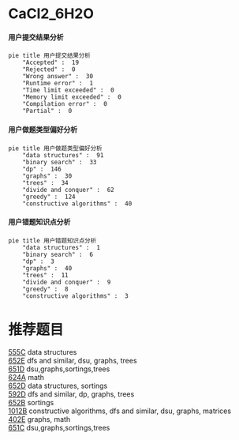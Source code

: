 # CaCl2_6H2O

<!-- tabs:start -->



#### **用户提交结果分析**

```mermaid
pie title 用户提交结果分析
    "Accepted" :  19
    "Rejected" :  0
    "Wrong answer" :  30
    "Runtime error" :  1
    "Time limit exceeded" :  0
    "Memory limit exceeded" :  0
    "Compilation error" :  0
    "Partial" :  0
```

#### **用户做题类型偏好分析**

```mermaid
pie title 用户做题类型偏好分析
    "data structures" :  91
    "binary search" :  33
    "dp" :  146
    "graphs" :  30
    "trees" :  34
    "divide and conquer" :  62
    "greedy" :  124
    "constructive algorithms" :  40
```
#### **用户错题知识点分析**

```mermaid
pie title 用户错题知识点分析
    "data structures" :  1
    "binary search" :  6
    "dp" :  3
    "graphs" :  40
    "trees" :  11
    "divide and conquer" :  9
    "greedy" :  8
    "constructive algorithms" :  3
```



<!-- tabs:end -->
# 推荐题目
[555C](https://codeforces.com/contest/555/problem/C)		data structures		  
[652E](https://codeforces.com/contest/652/problem/E)		dfs and similar,
                        dsu,
                        graphs,
                        trees		  
[651D](https://codeforces.com/contest/651/problem/D)		dsu,graphs,sortings,trees		  
[624A](https://codeforces.com/contest/624/problem/A)		math		  
[652D](https://codeforces.com/contest/652/problem/D)		data structures,
                        sortings		  
[592D](https://codeforces.com/contest/592/problem/D)		dfs and similar,
                        dp,
                        graphs,
                        trees		  
[652B](https://codeforces.com/contest/652/problem/B)		sortings		  
[1012B](https://codeforces.com/contest/1012/problem/B)		constructive algorithms,
                        dfs and similar,
                        dsu,
                        graphs,
                        matrices		  
[402E](https://codeforces.com/contest/402/problem/E)		graphs,
                        math		  
[651C](https://codeforces.com/contest/651/problem/C)		dsu,graphs,sortings,trees		  
